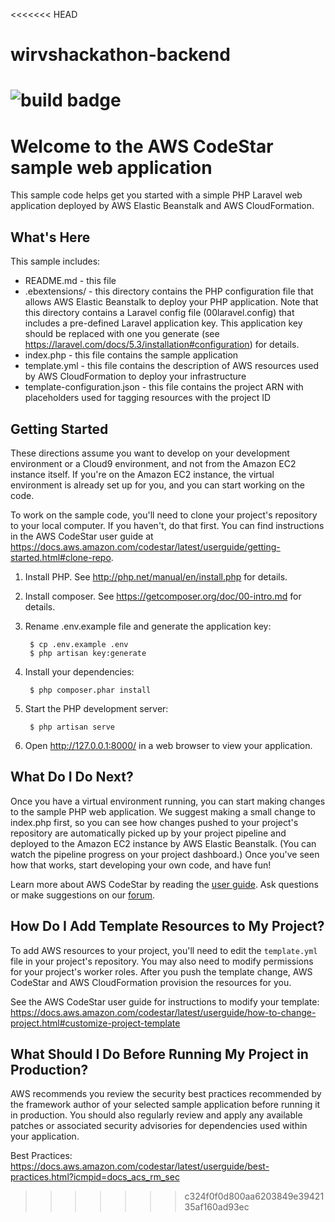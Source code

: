 <<<<<<< HEAD
# wirvshackathon-backend

![build badge](https://codebuild.eu-central-1.amazonaws.com/badges?uuid=eyJlbmNyeXB0ZWREYXRhIjoibS9ib0tIVDdoem9aUnQ3YTJWS0s0VTJuRjQ0SklCSGZoamk1YWpSUXdOc2xlZTBJS0FaaXRGTCtrdU85c0hBemcwM3R5cmJIeHZTWHczd0lvcjRMQkZFPSIsIml2UGFyYW1ldGVyU3BlYyI6InU1V0FscE9INHVzakROQWoiLCJtYXRlcmlhbFNldFNlcmlhbCI6MX0%3D&branch=master)
=======
Welcome to the AWS CodeStar sample web application
==================================================

This sample code helps get you started with a simple PHP Laravel web
application deployed by AWS Elastic Beanstalk and AWS CloudFormation.

What's Here
-----------

This sample includes:

* README.md - this file
* .ebextensions/ - this directory contains the PHP configuration file that
  allows AWS Elastic Beanstalk to deploy your PHP application.  Note that this
  directory contains a Laravel config file (00laravel.config) that includes a
  pre-defined Laravel application key.  This application key should be replaced
  with one you generate (see https://laravel.com/docs/5.3/installation#configuration) for
  details.
* index.php - this file contains the sample application
* template.yml - this file contains the description of AWS resources used by AWS
  CloudFormation to deploy your infrastructure
* template-configuration.json - this file contains the project ARN with placeholders used for tagging resources with the project ID

Getting Started
---------------

These directions assume you want to develop on your development environment or a Cloud9 environment, and not
from the Amazon EC2 instance itself. If you're on the Amazon EC2 instance, the
virtual environment is already set up for you, and you can start working on the
code.

To work on the sample code, you'll need to clone your project's repository to your
local computer. If you haven't, do that first. You can find instructions in the AWS CodeStar user guide at https://docs.aws.amazon.com/codestar/latest/userguide/getting-started.html#clone-repo.

1. Install PHP. See http://php.net/manual/en/install.php for details.

2. Install composer. See https://getcomposer.org/doc/00-intro.md for
   details.

3. Rename .env.example file and generate the application key:
	
		$ cp .env.example .env
		$ php artisan key:generate
		  
4. Install your dependencies:

        $ php composer.phar install

5. Start the PHP development server:

        $ php artisan serve

6. Open http://127.0.0.1:8000/ in a web browser to view your application.

What Do I Do Next?
------------------

Once you have a virtual environment running, you can start making changes to
the sample PHP web application. We suggest making a small change to index.php
first, so you can see how changes pushed to your project's repository are automatically
picked up by your project pipeline and deployed to the Amazon EC2 instance by AWS Elastic
Beanstalk. (You can watch the pipeline progress on your project dashboard.) Once you've
seen how that works, start developing your own code, and have fun!

Learn more about AWS CodeStar by reading the [user guide][User Guide].  Ask
questions or make suggestions on our [forum][Forum].

[User Guide]: http://docs.aws.amazon.com/codestar/latest/userguide/welcome.html

[Forum]: https://forums.aws.amazon.com/forum.jspa?forumID=248

How Do I Add Template Resources to My Project?
------------------

To add AWS resources to your project, you'll need to edit the `template.yml`
file in your project's repository. You may also need to modify permissions for
your project's worker roles. After you push the template change, AWS CodeStar
and AWS CloudFormation provision the resources for you.

See the AWS CodeStar user guide for instructions to modify your template:
https://docs.aws.amazon.com/codestar/latest/userguide/how-to-change-project.html#customize-project-template

What Should I Do Before Running My Project in Production?
------------------

AWS recommends you review the security best practices recommended by the framework
author of your selected sample application before running it in production. You
should also regularly review and apply any available patches or associated security
advisories for dependencies used within your application.

Best Practices: https://docs.aws.amazon.com/codestar/latest/userguide/best-practices.html?icmpid=docs_acs_rm_sec
>>>>>>> c324f0f0d800aa6203849e3942135af160ad93ec
